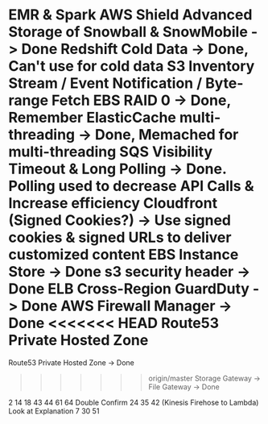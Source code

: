 EMR & Spark
AWS Shield Advanced
Storage of Snowball & SnowMobile -> Done
Redshift Cold Data -> Done, Can't use for cold data
S3 Inventory Stream / Event Notification / **Byte-range Fetch**
EBS RAID 0 -> Done, Remember
ElasticCache multi-threading -> Done, Memached for multi-threading
SQS Visibility Timeout & Long Polling -> Done. Polling used to decrease API Calls & Increase efficiency
Cloudfront (Signed Cookies?) -> Use signed cookies & signed URLs to deliver customized content
EBS Instance Store -> Done
s3 security header -> Done 
ELB Cross-Region 
GuardDuty -> Done
AWS Firewall Manager -> Done
<<<<<<< HEAD
Route53 Private Hosted Zone
=======
Route53 Private Hosted Zone -> Done
>>>>>>> origin/master
Storage Gateway -> File Gateway -> Done

2 14 18 43 44 61 64
Double Confirm 24 35 42 (Kinesis Firehose to Lambda)
Look at Explanation 7 30 51